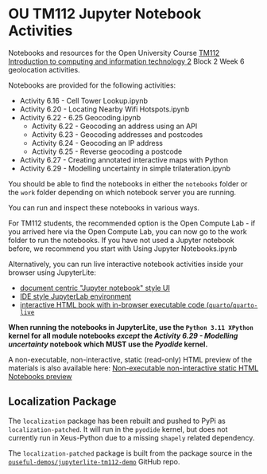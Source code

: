 # OU TM112 Jupyter Notebook Activities

Notebooks and resources for the Open University Course [TM112 Introduction to computing and information technology 2](http://www.open.ac.uk/courses/modules/tm112) Block 2 Week 6 geolocation activities.

Notebooks are provided for the following activities:

- Activity 6.16 - Cell Tower Lookup.ipynb
- Activity 6.20 - Locating Nearby Wifi Hotspots.ipynb
- Activity 6.22 - 6.25 Geocoding.ipynb
  - Activity 6.22 - Geocoding an address using an API
  - Activity 6.23 - Geocoding addresses and postcodes
  - Activity 6.24 - Geocoding an IP address
  - Activity 6.25 - Reverse geocoding a postcode
- Activity 6.27 - Creating annotated interactive maps with Python
- Activity 6.29 - Modelling uncertainty in simple trilateration.ipynb

You should be able to find the notebooks in either the `notebooks` folder or the `work` folder depending on which notebook server you are running.

You can run and inspect these notebooks in various ways.

For TM112 students, the recommended option is the Open Compute Lab - if you arrived here via the Open Compute Lab, you can now go to the work folder to run the notebooks. If you have not used a Jupyter notebook before, we recommend you start with Using Jupyter Notebooks.ipynb

Alternatively, you can run live interactive notebook activities inside your browser using JupyterLite:

- [document centric "Jupyter notebook" style UI](https://ouseful-demos.github.io/jupyterlite-tm112-demo/tree)
- [IDE style JupyterLab environment](https://ouseful-demos.github.io/jupyterlite-tm112-demo/lab)
- [interactive HTML book with in-browser executable code (`quarto`/`quarto-live`](https://ouseful-demos.github.io/jupyterlite-tm112-demo/quarto_output/)

__When running the notebooks in JupyterLite, use the `Python 3.11 XPython` kernel for all module notebooks *except* the *Activity 6.29 - Modelling uncertainty* notebook which MUST use the *Pyodide* kernel.__

A non-executable, non-interactive, static (read-only) HTML preview of the materials is also available here: [Non-executable non-interactive static HTML Notebooks preview](https://ouseful-demos.github.io/jupyterlite-tm112-demo/book_output)

## Localization Package

The `localization` package has been rebuilt and pushed to PyPi as `localization-patched`. It will run in the `pyodide` kernel, but does not currently run in Xeus-Python due to a missing `shapely` related dependency.

The `localization-patched` package is built from the package source in the [`ouseful-demos/jupyterlite-tm112-demo`](https://github.com/ouseful-demos/jupyterlite-tm112-demo) GitHub repo.
